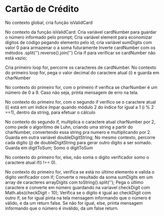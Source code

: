 # Cartão de Crédito

No contexto global, cria função isValidCard

No contexto da função isValidCard:
Cria variável cardNumber para guardar o número informado pelo prompt;
Cria variável element para economizar dígitos de código pegando elemento pelo id;
cria variável sumDigits com valor 0 para armazenar o a soma futuramente
Inverte cardNumber com os métodos .split('').reverse().join('')
Cria if para verificar se cardNumber não está vazio;

Cria primeiro loop for, percorre os caracteres de cardNumber.
No contexto do primeiro loop for, pega o valor decimal do caractere atual (i) e guarda em charNumber

No contexto do primeiro for, com o primeiro if verifica se charNumber é um número de 0 a 9. Caso não seja, printa mensagem de erro na tela.

No contexto do primeiro for, com o segundo if verifico se o caractere atual (i) está em um índice ímpar quando módulo 2 do índice for igual a 1 (i % 2 ==1), dentro da string, para efetuar o cálculo

No contexto do segundo if, multiplica o caractere atual charNumber por 2, como pede o algorítimo de Luhn, criando uma string a partir do charNumber, convertendo essa string pra numero e multiplicando por 2. Guarda em outra variável doubleDigitString;
No mesmo contexto, percorre cada digito (j) de doubleDigitString para gerar outro dígito a ser somado. Guarda em digitToSum;
Somo o digitToSum 

No contexto do primeiro for, else, não soma o digito verificador somo o caractere atual if(i !== 0).

No contexto do primeiro for, verifica se está no último elemento e valida o digito verificador com if;
Converte o resultado da soma sumDigits em um array de caracteres arrayDigits com toString().split('');
Pega o último caractere e converte em número guardando na variavel checkDigit com Math.abs(checkDigit - 10);
Verifica se o dígito é igual ao checkDigit com outro if, se for igual pinta na tela mensagem informando que o número é válido, e da um return false. Se não for igual, else, printa mensagem informando que o número é inválido, da um false return.

















